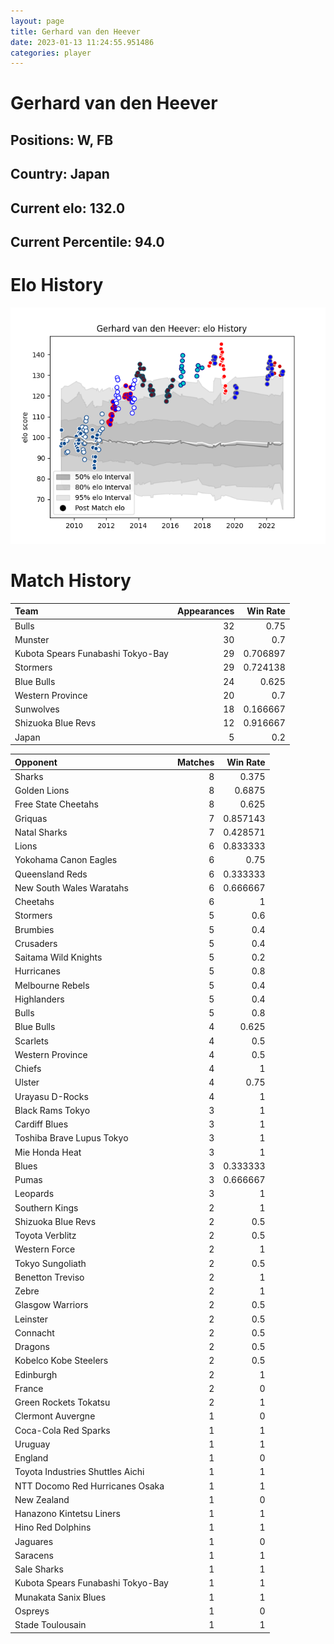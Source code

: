 ```yaml
---  
layout: page  
title: Gerhard van den Heever  
date: 2023-01-13 11:24:55.951486  
categories: player  
---
```

# Gerhard van den Heever

## Positions: W, FB

## Country: Japan

## Current elo: 132.0

## Current Percentile: 94.0

# Elo History


![elo history](history_GerhardvandenHeever.png)
# Match History


| Team                              |   Appearances |   Win Rate |
|:----------------------------------|--------------:|-----------:|
| Bulls                             |            32 |   0.75     |
| Munster                           |            30 |   0.7      |
| Kubota Spears Funabashi Tokyo-Bay |            29 |   0.706897 |
| Stormers                          |            29 |   0.724138 |
| Blue Bulls                        |            24 |   0.625    |
| Western Province                  |            20 |   0.7      |
| Sunwolves                         |            18 |   0.166667 |
| Shizuoka Blue Revs                |            12 |   0.916667 |
| Japan                             |             5 |   0.2      |

| Opponent                          |   Matches |   Win Rate |
|:----------------------------------|----------:|-----------:|
| Sharks                            |         8 |   0.375    |
| Golden Lions                      |         8 |   0.6875   |
| Free State Cheetahs               |         8 |   0.625    |
| Griquas                           |         7 |   0.857143 |
| Natal Sharks                      |         7 |   0.428571 |
| Lions                             |         6 |   0.833333 |
| Yokohama Canon Eagles             |         6 |   0.75     |
| Queensland Reds                   |         6 |   0.333333 |
| New South Wales Waratahs          |         6 |   0.666667 |
| Cheetahs                          |         6 |   1        |
| Stormers                          |         5 |   0.6      |
| Brumbies                          |         5 |   0.4      |
| Crusaders                         |         5 |   0.4      |
| Saitama Wild Knights              |         5 |   0.2      |
| Hurricanes                        |         5 |   0.8      |
| Melbourne Rebels                  |         5 |   0.4      |
| Highlanders                       |         5 |   0.4      |
| Bulls                             |         5 |   0.8      |
| Blue Bulls                        |         4 |   0.625    |
| Scarlets                          |         4 |   0.5      |
| Western Province                  |         4 |   0.5      |
| Chiefs                            |         4 |   1        |
| Ulster                            |         4 |   0.75     |
| Urayasu D-Rocks                   |         4 |   1        |
| Black Rams Tokyo                  |         3 |   1        |
| Cardiff Blues                     |         3 |   1        |
| Toshiba Brave Lupus Tokyo         |         3 |   1        |
| Mie Honda Heat                    |         3 |   1        |
| Blues                             |         3 |   0.333333 |
| Pumas                             |         3 |   0.666667 |
| Leopards                          |         3 |   1        |
| Southern Kings                    |         2 |   1        |
| Shizuoka Blue Revs                |         2 |   0.5      |
| Toyota Verblitz                   |         2 |   0.5      |
| Western Force                     |         2 |   1        |
| Tokyo Sungoliath                  |         2 |   0.5      |
| Benetton Treviso                  |         2 |   1        |
| Zebre                             |         2 |   1        |
| Glasgow Warriors                  |         2 |   0.5      |
| Leinster                          |         2 |   0.5      |
| Connacht                          |         2 |   0.5      |
| Dragons                           |         2 |   0.5      |
| Kobelco Kobe Steelers             |         2 |   0.5      |
| Edinburgh                         |         2 |   1        |
| France                            |         2 |   0        |
| Green Rockets Tokatsu             |         2 |   1        |
| Clermont Auvergne                 |         1 |   0        |
| Coca-Cola Red Sparks              |         1 |   1        |
| Uruguay                           |         1 |   1        |
| England                           |         1 |   0        |
| Toyota Industries Shuttles Aichi  |         1 |   1        |
| NTT Docomo Red Hurricanes Osaka   |         1 |   1        |
| New Zealand                       |         1 |   0        |
| Hanazono Kintetsu Liners          |         1 |   1        |
| Hino Red Dolphins                 |         1 |   1        |
| Jaguares                          |         1 |   0        |
| Saracens                          |         1 |   1        |
| Sale Sharks                       |         1 |   1        |
| Kubota Spears Funabashi Tokyo-Bay |         1 |   1        |
| Munakata Sanix Blues              |         1 |   1        |
| Ospreys                           |         1 |   0        |
| Stade Toulousain                  |         1 |   1        |